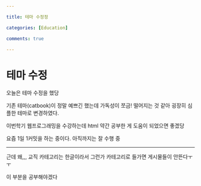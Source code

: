 ```yaml
---

title: 테마 수정정

categories: [Education]

comments: true

---
```


# 테마 수정

오늘은 테마 수정을 했당

기존 테마(catbook)이 정말 예쁘긴 했는데 가독성이 쪼금! 떨어지는 것 같아 굉장히 심플한 테마로 변경하였다.

이번학기 웹프로그래밍을 수강하는데 html 약간 공부한 게 도움이 되었으면 좋겠당

요즘 1일 1커밋을 하는 중이다. 아직까지는 잘 수행 중

- - -
근데 왜,,, 교직 카테고리는 한글이라서 그런가 카테고리로 들가면 게시물들이 안뜬다ㅜㅜ

이 부분을 공부해야겠다
